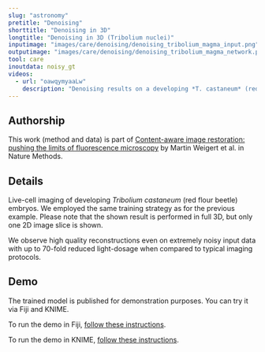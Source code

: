 ```yaml
---
slug: "astronomy"
pretitle: "Denoising"
shorttitle: "Denoising in 3D"
longtitle: "Denoising in 3D (Tribolium nuclei)"
inputimage: "images/care/denoising/denoising_tribolium_magma_input.png"
outputimage: "images/care/denoising/denoising_tribolium_magma_network.png"
tool: care
inoutdata: noisy_gt
videos:
  - url: "oawqymyaaLw"
    description: "Denoising results on a developing *T. castaneum* (red flour beetle) embryo."  
---
```


## Authorship

This work (method and data) is part of [Content-aware image restoration: pushing the limits of fluorescence microscopy](http://dx.doi.org/10.1038/s41592-018-0216-7) by Martin Weigert et al. in Nature Methods. 

## Details

Live-cell imaging of developing *Tribolium castaneum* (red flour beetle) embryos. We employed the same training strategy as for the previous example. Please note that the shown result is performed in full 3D, but only one 2D image slice is shown.

We observe high quality reconstructions even on extremely noisy input data with up to 70-fold reduced light-dosage when compared to typical imaging protocols.

## Demo

The trained model is published for demonstration purposes. You can try it via Fiji and KNIME.

To run the demo in Fiji, [follow these instructions](https://github.com/CSBDeep/CSBDeep_website/wiki/Fiji-Command-%E2%80%93-3D-Denoising-(Tribolium)).

To run the demo in KNIME, [follow these instructions](https://github.com/CSBDeep/CSBDeep_website/wiki/KNIME-Workflow-%E2%80%93-3D-Denoising-(Tribolium)).

